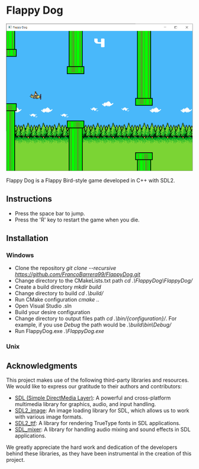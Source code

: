 # Flappy Dog

![Game Screenshot](screenshots/game.png)

Flappy Dog is a Flappy Bird-style game developed in C++ with SDL2.

## Instructions

- Press the space bar to jump.
- Press the 'R' key to restart the game when you die.

## Installation

### Windows

- Clone the repository *git clone --recursive https://github.com/FrancoBarrera99/FlappyDog.git*
- Change directory to the CMakeLists.txt path *cd .\FlappyDog\FlappyDog\/*
- Create a build directory *mkdir build*
- Change directory to build *cd .\build\/*
- Run CMake configuration *cmake ..*
- Open Visual Studio .sln
- Build your desire configuration
- Change directory to output files path *cd .\bin\/{configuration}\/*. For example, if you use *Debug* the path would be *.\build\bin\Debug\/*
- Run FlappyDog.exe *.\FlappyDog.exe*

### Unix


## Acknowledgments

This project makes use of the following third-party libraries and resources. We would like to express our gratitude to their authors and contributors:

- [SDL (Simple DirectMedia Layer)](https://www.libsdl.org/): A powerful and cross-platform multimedia library for graphics, audio, and input handling.
- [SDL2_image](https://www.libsdl.org/projects/SDL_image/): An image loading library for SDL, which allows us to work with various image formats.
- [SDL2_ttf](https://www.libsdl.org/projects/SDL_ttf/): A library for rendering TrueType fonts in SDL applications.
- [SDL_mixer](https://www.libsdl.org/projects/SDL_mixer/): A library for handling audio mixing and sound effects in SDL applications.

We greatly appreciate the hard work and dedication of the developers behind these libraries, as they have been instrumental in the creation of this project.
